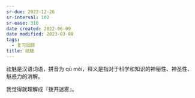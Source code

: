 ```yaml
---
sr-due: 2022-12-26
sr-interval: 102
sr-ease: 310
date created: 2022-06-09
date modified: 2023-03-08
tags:
  - 复习回顾
title: 祛魅
---
```


祛魅是汉语词语，拼音为 qū mèi，释义是指对于科学和知识的神秘性、神圣性、魅惑力的消解。

我觉得就理解成『拨开迷雾』。
